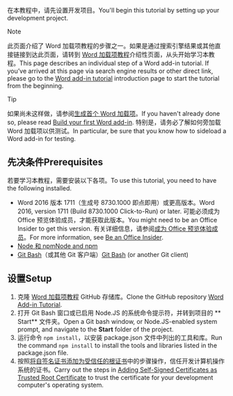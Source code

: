 <span data-ttu-id="83f76-101">在本教程中，请先设置开发项目。</span><span class="sxs-lookup"><span data-stu-id="83f76-101">You'll begin this tutorial by setting up your development project.</span></span> 

> [!NOTE]
> <span data-ttu-id="83f76-p101">此页面介绍了 Word 加载项教程的步骤之一。如果是通过搜索引擎结果或其他直接链接到达此页面，请转到 [Word 加载项教程](../tutorials/word-tutorial.yml)介绍性页面，从头开始学习本教程。</span><span class="sxs-lookup"><span data-stu-id="83f76-p101">This page describes an individual step of a Word add-in tutorial. If you’ve arrived at this page via search engine results or other direct link, please go to the [Word add-in tutorial](../tutorials/word-tutorial.yml) introduction page to start the tutorial from the beginning.</span></span>

> [!TIP]
> <span data-ttu-id="83f76-104">如果尚未这样做，请参阅[生成首个 Word 加载项](../quickstarts/word-quickstart.md?tabs=visual-studio-code)。</span><span class="sxs-lookup"><span data-stu-id="83f76-104">If you haven't already done so, please read [Build your first Word add-in](../quickstarts/word-quickstart.md?tabs=visual-studio-code).</span></span> <span data-ttu-id="83f76-105">特别是，请务必了解如何旁加载 Word 加载项以供测试。</span><span class="sxs-lookup"><span data-stu-id="83f76-105">In particular, be sure that you know how to sideload a Word add-in for testing.</span></span>

## <a name="prerequisites"></a><span data-ttu-id="83f76-106">先决条件</span><span class="sxs-lookup"><span data-stu-id="83f76-106">Prerequisites</span></span>

<span data-ttu-id="83f76-107">若要学习本教程，需要安装以下各项。</span><span class="sxs-lookup"><span data-stu-id="83f76-107">To use this tutorial, you need to have the following installed.</span></span> 

- <span data-ttu-id="83f76-108">Word 2016 版本 1711（生成号 8730.1000 即点即用）或更高版本。</span><span class="sxs-lookup"><span data-stu-id="83f76-108">Word 2016, version 1711 (Build 8730.1000 Click-to-Run) or later.</span></span> <span data-ttu-id="83f76-109">可能必须成为 Office 预览体验成员，才能获取此版本。</span><span class="sxs-lookup"><span data-stu-id="83f76-109">You might need to be an Office Insider to get this version.</span></span> <span data-ttu-id="83f76-110">有关详细信息，请参阅[成为 Office 预览体验成员](https://products.office.com/office-insider?tab=tab-1)。</span><span class="sxs-lookup"><span data-stu-id="83f76-110">For more information, see [Be an Office Insider](https://products.office.com/office-insider?tab=tab-1).</span></span>
- [<span data-ttu-id="83f76-111">Node 和 npm</span><span class="sxs-lookup"><span data-stu-id="83f76-111">Node and npm</span></span>](https://nodejs.org/en/) 
- <span data-ttu-id="83f76-112">[Git Bash](https://git-scm.com/downloads)（或其他 Git 客户端）</span><span class="sxs-lookup"><span data-stu-id="83f76-112">[Git Bash](https://git-scm.com/downloads) (or another Git client)</span></span>

## <a name="setup"></a><span data-ttu-id="83f76-113">设置</span><span class="sxs-lookup"><span data-stu-id="83f76-113">Setup</span></span>

1. <span data-ttu-id="83f76-114">克隆 [Word 加载项教程](https://github.com/OfficeDev/Word-Add-in-Tutorial) GitHub 存储库。</span><span class="sxs-lookup"><span data-stu-id="83f76-114">Clone the GitHub repository [Word Add-in Tutorial](https://github.com/OfficeDev/Word-Add-in-Tutorial).</span></span>
2. <span data-ttu-id="83f76-115">打开 Git Bash 窗口或已启用 Node.JS 的系统命令提示符，并转到项目的 \*\* Start\*\* 文件夹。</span><span class="sxs-lookup"><span data-stu-id="83f76-115">Open a Git bash window, or Node.JS-enabled system prompt, and navigate to the **Start** folder of the project.</span></span>
3. <span data-ttu-id="83f76-116">运行命令 `npm install`，以安装 package.json 文件中列出的工具和库。</span><span class="sxs-lookup"><span data-stu-id="83f76-116">Run the command `npm install` to install the tools and libraries listed in the package.json file.</span></span> 
4. <span data-ttu-id="83f76-117">按照[将自签名证书添加为受信任的根证书](https://github.com/OfficeDev/generator-office/blob/master/src/docs/ssl.md)中的步骤操作，信任开发计算机操作系统的证书。</span><span class="sxs-lookup"><span data-stu-id="83f76-117">Carry out the steps in [Adding Self-Signed Certificates as Trusted Root Certificate](https://github.com/OfficeDev/generator-office/blob/master/src/docs/ssl.md) to trust the certificate for your development computer's operating system.</span></span>

